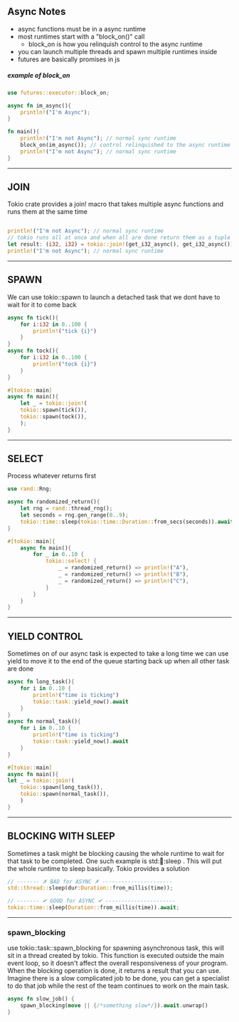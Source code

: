 ## Async Notes

- async functions must be in a async runtime
- most runtimes start with a "block_on()" call
  - block_on is how you relinquish control to the async runtime
- you can launch multiple threads and spawn multiple runtimes inside
- futures are basically promises in js

##### example of block_on

```rs
use futures::executor::block_on;

async fn im_async(){
    println!("I'm Async");
}

fn main(){
    println!("I'm not Async"); // normal sync runtime
    block_on(im_async()); // control relinquished to the async runtime
    println!("I'm not Async"); // normal sync runtime
}
```

---

## JOIN

Tokio crate provides a join! macro that takes multiple async functions and runs them at the same time

```rs

println!("I'm not Async"); // normal sync runtime
// tokio runs all at once and when all are done return them as a tuple
let result: (i32, i32) = tokio::join!(get_i32_async(), get_i32_async());
println!("I'm not Async"); // normal sync runtime
```

---

## SPAWN

We can use tokio::spawn to launch a detached task that we dont have to wait for it to come back

```rs
async fn tick(){
    for i:i32 in 0..100 {
        println!("tick {i}")
    }
}
async fn tock(){
    for i:i32 in 0..100 {
        println!("tock {i}")
    }
}

#[tokio::main]
async fn main(){
    let _ = tokio::join!(
    tokio::spawn(tick()),
    tokio::spawn(tock()),
    );
}
```

---

## SELECT

Process whatever returns first

```rs
use rand::Rng;

async fn randomized_return(){
    let rng = rand::thread_rng();
    let seconds = rng.gen_range(0..9);
    tokio::time::sleep(tokio::time::Duration::from_secs(seconds)).await;
}

#[tokio::main]{
    async fn main(){
        for _ in 0..10 {
            tokio::select! {
                _ = randomized_return() => println!("A"),
                _ = randomized_return() => println!("B"),
                _ = randomized_return() => println!("C"),
            }
        }
    }
}
```

---

## YIELD CONTROL

Sometimes on of our async task is expected to take a long time we can use yield
to move it to the end of the queue starting back up when all other task are done

```rs
async fn long_task(){
    for i in 0..10 {
        println!("time is ticking")
        tokio::task::yield_now().await
    }
}
async fn normal_task(){
    for i in 0..10 {
        println!("time is ticking")
        tokio::task::yield_now().await
    }
}

#[tokio::main]
async fn main(){
let _ = tokio::join!(
    tokio::spawn(long_task()),
    tokio::spawn(normal_task()),
    )
}
```

---

## BLOCKING WITH SLEEP

Sometimes a task might be blocking causing the whole runtime to wait for that task
to be completed. One such example is std::thread::sleep . This will put the whole
runtime to sleep basically. Tokio provides a solution

```rs
// ------- ✗ BAD for ASYNC ✗ ----------------------
std::thread::sleep(dur:Duration::from_millis(time));

// ------- ✔ GOOD for ASYNC ✔ ----------------------
tokio::time::sleep(Duration::from_millis(time)).await;
```

---

### spawn_blocking

use tokio::task::spawn_blocking for spawning asynchronous task, this will sit in
a thread created by tokio. This function is executed outside the main event loop,
so it doesn't affect the overall responsiveness of your program. When the blocking
operation is done, it returns a result that you can use. Imagine there is a slow
complicated job to be done, you can get a specialist to do that job while the
rest of the team continues to work on the main task.

```rs
async fn slow_job() {
    spawn_blocking(move || {/*something slow*/}).await.unwrap()
}
```
